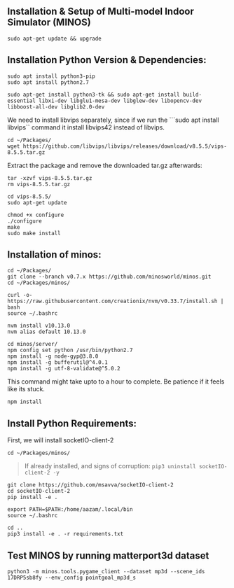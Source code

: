 ## Installation & Setup of Multi-model Indoor Simulator (MINOS)

```
sudo apt-get update && upgrade
```
## Installation Python Version & Dependencies:
```
sudo apt install python3-pip
sudo apt install python2.7
```
```
sudo apt-get install python3-tk && sudo apt-get install build-essential libxi-dev libglu1-mesa-dev libglew-dev libopencv-dev libboost-all-dev libglib2.0-dev
```
We need to install libvips separately, since if we run the ```sudo apt install libvips`` command it install libvips42 instead of libvips.
```
cd ~/Packages/
wget https://github.com/libvips/libvips/releases/download/v8.5.5/vips-8.5.5.tar.gz
```
Extract the package and remove the downloaded tar.gz afterwards:
```
tar -xzvf vips-8.5.5.tar.gz
rm vips-8.5.5.tar.gz
```
```
cd vips-8.5.5/
sudo apt-get update
```
```
chmod +x configure
./configure
make
sudo make install
````
## Installation of minos:
```
cd ~/Packages/
git clone --branch v0.7.x https://github.com/minosworld/minos.git
cd ~/Packages/minos/
```
```
curl -o- https://raw.githubusercontent.com/creationix/nvm/v0.33.7/install.sh | bash
source ~/.bashrc
```
```
nvm install v10.13.0
nvm alias default 10.13.0
```
```
cd minos/server/
npm config set python /usr/bin/python2.7
npm install -g node-gyp@3.8.0
npm install -g bufferutil@^4.0.1
npm install -g utf-8-validate@^5.0.2
```
This command might take upto to a hour to complete. Be patience if it feels like its stuck.
```
npm install
```

## Install Python Requirements:
First, we will install socketIO-client-2
```
cd ~/Packages/minos/
```
> If already installed, and signs of corruption: ```pip3 uninstall socketIO-client-2 -y```

```
git clone https://github.com/msavva/socketIO-client-2
cd socketIO-client-2
pip install -e .
```
```
export PATH=$PATH:/home/aazam/.local/bin
source ~/.bashrc
```
```
cd ..
pip3 install -e . -r requirements.txt
```
## Test MINOS by running matterport3d dataset

```
python3 -m minos.tools.pygame_client --dataset mp3d --scene_ids 17DRP5sb8fy --env_config pointgoal_mp3d_s
```
